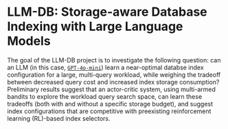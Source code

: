 # LLM-DB: Storage-aware Database Indexing with Large Language Models

The goal of the LLM-DB project is to investigate the following question: can an LLM (in this case, [`GPT-4o-mini`](https://platform.openai.com/docs/models)) learn a near-optimal databse index configuration for a large, multi-query workload, while weighing the tradeoff between decreased query cost and increased index storage consumption? Preliminary results suggest that an actor-critic system, using multi-armed bandits to explore the workload query search space, can learn these tradeoffs (both with and without a specific storage budget), and suggest index configurations that are competitive with preexisting reinforcement learning (RL)-based index selectors.